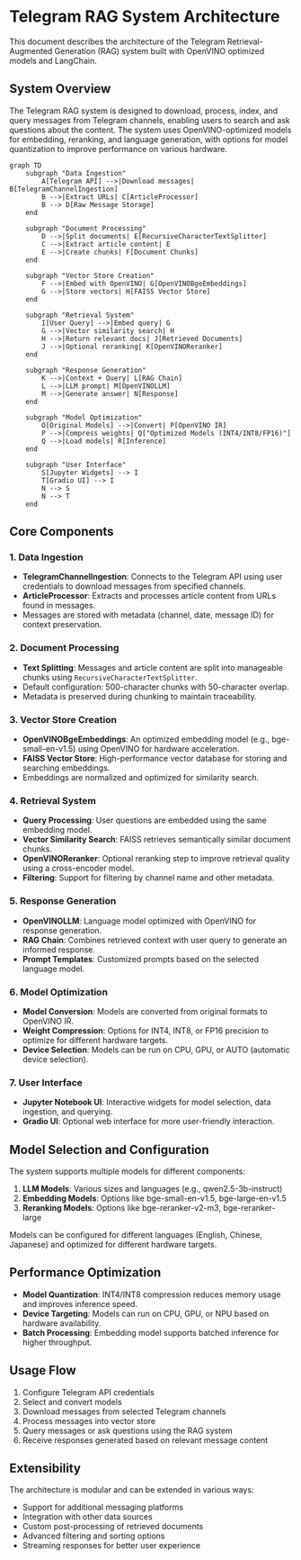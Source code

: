 # Telegram RAG System Architecture

This document describes the architecture of the Telegram Retrieval-Augmented Generation (RAG) system built with OpenVINO optimized models and LangChain.

## System Overview

The Telegram RAG system is designed to download, process, index, and query messages from Telegram channels, enabling users to search and ask questions about the content. The system uses OpenVINO-optimized models for embedding, reranking, and language generation, with options for model quantization to improve performance on various hardware.

```mermaid
graph TD
    subgraph "Data Ingestion"
        A[Telegram API] -->|Download messages| B[TelegramChannelIngestion]
        B -->|Extract URLs| C[ArticleProcessor]
        B --> D[Raw Message Storage]
    end

    subgraph "Document Processing"
        D -->|Split documents| E[RecursiveCharacterTextSplitter]
        C -->|Extract article content| E
        E -->|Create chunks| F[Document Chunks]
    end

    subgraph "Vector Store Creation"
        F -->|Embed with OpenVINO| G[OpenVINOBgeEmbeddings]
        G -->|Store vectors| H[FAISS Vector Store]
    end

    subgraph "Retrieval System"
        I[User Query] -->|Embed query| G
        G -->|Vector similarity search| H
        H -->|Return relevant docs| J[Retrieved Documents]
        J -->|Optional reranking| K[OpenVINOReranker]
    end

    subgraph "Response Generation"
        K -->|Context + Query| L[RAG Chain]
        L -->|LLM prompt| M[OpenVINOLLM]
        M -->|Generate answer| N[Response]
    end

    subgraph "Model Optimization"
        O[Original Models] -->|Convert| P[OpenVINO IR]
        P -->|Compress weights| Q["Optimized Models (INT4/INT8/FP16)"]
        Q -->|Load models| R[Inference]
    end

    subgraph "User Interface"
        S[Jupyter Widgets] --> I
        T[Gradio UI] --> I
        N --> S
        N --> T
    end
```

## Core Components

### 1. Data Ingestion

- **TelegramChannelIngestion**: Connects to the Telegram API using user credentials to download messages from specified channels.
- **ArticleProcessor**: Extracts and processes article content from URLs found in messages.
- Messages are stored with metadata (channel, date, message ID) for context preservation.

### 2. Document Processing

- **Text Splitting**: Messages and article content are split into manageable chunks using `RecursiveCharacterTextSplitter`.
- Default configuration: 500-character chunks with 50-character overlap.
- Metadata is preserved during chunking to maintain traceability.

### 3. Vector Store Creation

- **OpenVINOBgeEmbeddings**: An optimized embedding model (e.g., bge-small-en-v1.5) using OpenVINO for hardware acceleration.
- **FAISS Vector Store**: High-performance vector database for storing and searching embeddings.
- Embeddings are normalized and optimized for similarity search.

### 4. Retrieval System

- **Query Processing**: User questions are embedded using the same embedding model.
- **Vector Similarity Search**: FAISS retrieves semantically similar document chunks.
- **OpenVINOReranker**: Optional reranking step to improve retrieval quality using a cross-encoder model.
- **Filtering**: Support for filtering by channel name and other metadata.

### 5. Response Generation

- **OpenVINOLLM**: Language model optimized with OpenVINO for response generation.
- **RAG Chain**: Combines retrieved context with user query to generate an informed response.
- **Prompt Templates**: Customized prompts based on the selected language model.

### 6. Model Optimization

- **Model Conversion**: Models are converted from original formats to OpenVINO IR.
- **Weight Compression**: Options for INT4, INT8, or FP16 precision to optimize for different hardware targets.
- **Device Selection**: Models can be run on CPU, GPU, or AUTO (automatic device selection).

### 7. User Interface

- **Jupyter Notebook UI**: Interactive widgets for model selection, data ingestion, and querying.
- **Gradio UI**: Optional web interface for more user-friendly interaction.

## Model Selection and Configuration

The system supports multiple models for different components:

1. **LLM Models**: Various sizes and languages (e.g., qwen2.5-3b-instruct)
2. **Embedding Models**: Options like bge-small-en-v1.5, bge-large-en-v1.5
3. **Reranking Models**: Options like bge-reranker-v2-m3, bge-reranker-large

Models can be configured for different languages (English, Chinese, Japanese) and optimized for different hardware targets.

## Performance Optimization

- **Model Quantization**: INT4/INT8 compression reduces memory usage and improves inference speed.
- **Device Targeting**: Models can run on CPU, GPU, or NPU based on hardware availability.
- **Batch Processing**: Embedding model supports batched inference for higher throughput.

## Usage Flow

1. Configure Telegram API credentials
2. Select and convert models
3. Download messages from selected Telegram channels
4. Process messages into vector store
5. Query messages or ask questions using the RAG system
6. Receive responses generated based on relevant message content

## Extensibility

The architecture is modular and can be extended in various ways:

- Support for additional messaging platforms
- Integration with other data sources
- Custom post-processing of retrieved documents
- Advanced filtering and sorting options
- Streaming responses for better user experience 